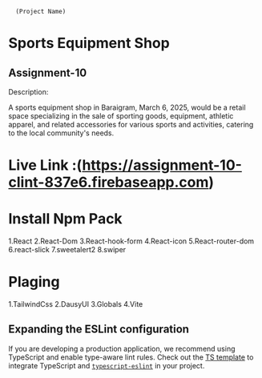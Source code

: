       (Project Name)
# Sports Equipment Shop
## Assignment-10

Description:

A sports equipment shop in Baraigram, March 6, 2025, would be a retail space specializing in the sale of sporting goods, equipment, athletic apparel, and related accessories for various sports and activities, catering to the local community's needs.

# Live Link :(https://assignment-10-clint-837e6.firebaseapp.com)

# Install Npm Pack
1.React
2.React-Dom
3.React-hook-form
4.React-icon
5.React-router-dom
6.react-slick
7.sweetalert2
8.swiper

# Plaging
1.TailwindCss
2.DausyUI
3.Globals
4.Vite




## Expanding the ESLint configuration

If you are developing a production application, we recommend using TypeScript and enable type-aware lint rules. Check out the [TS template](https://github.com/vitejs/vite/tree/main/packages/create-vite/template-react-ts) to integrate TypeScript and [`typescript-eslint`](https://typescript-eslint.io) in your project.
